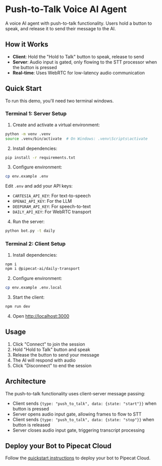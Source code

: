 # Push-to-Talk Voice AI Agent

A voice AI agent with push-to-talk functionality. Users hold a button to speak, and release it to send their message to the AI.

## How it Works

- **Client**: Hold the "Hold to Talk" button to speak, release to send
- **Server**: Audio input is gated, only flowing to the STT processor when the button is pressed
- **Real-time**: Uses WebRTC for low-latency audio communication

## Quick Start

To run this demo, you'll need two terminal windows.

### Terminal 1: Server Setup

1. Create and activate a virtual environment:

```bash
python -m venv .venv
source .venv/bin/activate  # On Windows: .venv\Scripts\activate
```

2. Install dependencies:

```bash
pip install -r requirements.txt
```

3. Configure environment:

```bash
cp env.example .env
```

Edit `.env` and add your API keys:

- `CARTESIA_API_KEY`: For text-to-speech
- `OPENAI_API_KEY`: For the LLM
- `DEEPGRAM_API_KEY`: For speech-to-text
- `DAILY_API_KEY`: For WebRTC transport

4. Run the server:

```bash
python bot.py -t daily
```

### Terminal 2: Client Setup

1. Install dependencies:

```bash
npm i
npm i @pipecat-ai/daily-transport
```

2. Configure environment:

```bash
cp env.example .env.local
```

3. Start the client:

```bash
npm run dev
```

4. Open [http://localhost:3000](http://localhost:3000)

## Usage

1. Click "Connect" to join the session
2. Hold "Hold to Talk" button and speak
3. Release the button to send your message
4. The AI will respond with audio
5. Click "Disconnect" to end the session

## Architecture

The push-to-talk functionality uses client-server message passing:

- Client sends `{type: "push_to_talk", data: {state: "start"}}` when button is pressed
- Server opens audio input gate, allowing frames to flow to STT
- Client sends `{type: "push_to_talk", data: {state: "stop"}}` when button is released
- Server closes audio input gate, triggering transcript processing

## Deploy your Bot to Pipecat Cloud

Follow the [quickstart instructions](https://docs.pipecat.ai/getting-started/quickstart#step-2%3A-deploy-to-production) to deploy your bot to Pipecat Cloud.
